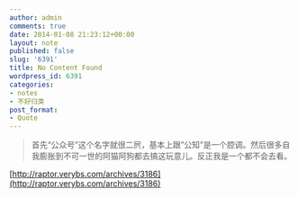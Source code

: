 ```yaml
---
author: admin
comments: true
date: 2014-01-08 21:23:12+00:00
layout: note
published: false
slug: '6391'
title: No Content Found
wordpress_id: 6391
categories:
- notes
- 不好归类
post_format:
- Quote
---
```


<blockquote>首先“公众号”这个名字就很二屄，基本上跟”公知”是一个腔调。然后很多自我膨胀到不可一世的阿猫阿狗都去搞这玩意儿。反正我是一个都不会去看。</blockquote>



[http://raptor.verybs.com/archives/3186](http://raptor.verybs.com/archives/3186)
